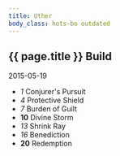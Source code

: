 ```yaml
---
title: Uther
body_class: hots-bo outdated
---
```


## {{ page.title }} Build
2015-05-19

-   _1_  Conjurer\'s Pursuit
-   _4_  Protective Shield
-   _7_  Burden of Guilt
- __10__ Divine Storm
-  _13_  Shrink Ray
-  _16_  Benediction
- __20__ Redemption




















